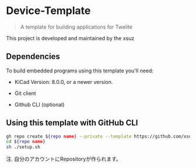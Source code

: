 # Device-Template

> A template for building applications for Twelite

This project is developed and maintained by the xsuz

## Dependencies

To build embedded programs using this template you'll need:

- KiCad Version: 8.0.0, or a newer version.

- Git client

- Github CLI (optional)

## Using this template with GitHub CLI

```sh
gh repo create ${repo name} --private --template https://github.com/xsuz/Device-Template -c
cd ${repo name}
sh ./setup.sh
```

注. 自分のアカウントにRepositoryが作られます。
